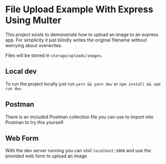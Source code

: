 # File Upload Example With Express Using Multer

This project exists to demonstrate how to upload an image to an express app. For simplicity it just blindly
writes the original filename without worrying about overwrites.

Files will be stored in `storage/uploads/images`.

## Local dev

To run the project locally just run `yarn && yarn dev` or `npm install && npm run dev`

## Postman

There is an included Postman collection file you can use to import into Postman to try this yourself.

## Web Form

With the dev server running you can visit `localhost:3000` and use the provided web form to upload an image